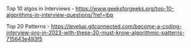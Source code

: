 Top 10 algos in Interviews - https://www.geeksforgeeks.org/top-10-algorithms-in-interview-questions/?ref=lbp

Top 20 Patterns - https://levelup.gitconnected.com/become-a-coding-interview-pro-in-2023-with-these-20-must-know-algorithmic-patterns-715643e493f5
